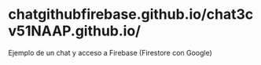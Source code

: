 # chatgithubfirebase.github.io/chat3cv51NAAP.github.io/
Ejemplo de un chat y acceso a Firebase (Firestore con Google)
